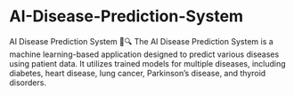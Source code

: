 # AI-Disease-Prediction-System
AI Disease Prediction System 🏥🔍 The AI Disease Prediction System is a machine learning-based application designed to predict various diseases using patient data. It utilizes trained models for multiple diseases, including diabetes, heart disease, lung cancer, Parkinson’s disease, and thyroid disorders.
